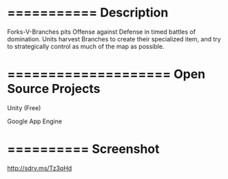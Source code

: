 ===========
Description
===========
Forks-V-Branches pits Offense against Defense in timed battles of domination.  Units harvest Branches to create their specialized item, and try to strategically control as much of the map as possible.

====================
Open Source Projects
====================
Unity (Free)

Google App Engine

==========
Screenshot
==========
http://sdrv.ms/Tz3qHd
